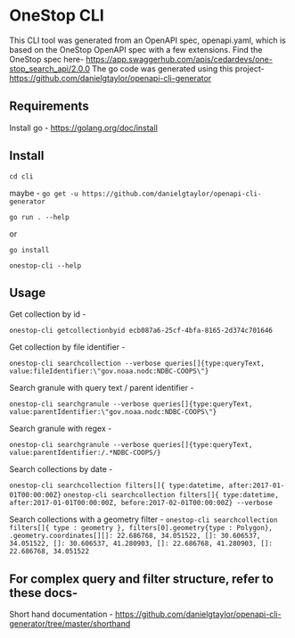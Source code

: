 # OneStop CLI 

This CLI tool was generated from an OpenAPI spec, openapi.yaml, which is based on the OneStop OpenAPI spec with a few extensions. Find the OneStop spec here- https://app.swaggerhub.com/apis/cedardevs/one-stop_search_api/2.0.0 
The go code was generated using this project- https://github.com/danielgtaylor/openapi-cli-generator

## Requirements
Install go - https://golang.org/doc/install

## Install
`cd cli`

maybe - `go get -u https://github.com/danielgtaylor/openapi-cli-generator`

`go run . --help`

or 

`go install`

`onestop-cli --help` 

## Usage
Get collection by id - 

`onestop-cli getcollectionbyid ecb087a6-25cf-4bfa-8165-2d374c701646`

Get collection by file identifier - 

`onestop-cli searchcollection --verbose queries[]{type:queryText, value:fileIdentifier:\"gov.noaa.nodc:NDBC-COOPS\"}`

Search granule with query text / parent identifier -

`onestop-cli searchgranule --verbose queries[]{type:queryText, value:parentIdentifier:\"gov.noaa.nodc:NDBC-COOPS\"}`

Search granule with regex -  

`onestop-cli searchgranule --verbose queries[]{type:queryText, value:parentIdentifier:/.*NDBC-COOPS/}`

Search collections by date -  

`onestop-cli searchcollection filters[]{ type:datetime, after:2017-01-01T00:00:00Z}`
`onestop-cli searchcollection filters[]{ type:datetime, after:2017-01-01T00:00:00Z, before:2017-02-01T00:00:00Z} --verbose`

Search collections with a geometry filter - 
`onestop-cli searchcollection filters[]{ type : geometry }, filters[0].geometry{type : Polygon}, .geometry.coordinates[][]: 22.686768, 34.051522, []: 30.606537, 34.051522, []: 30.606537, 41.280903, []: 22.686768, 41.280903, []: 22.686768, 34.051522`


## For complex query and filter structure, refer to these docs- 
Short hand documentation - https://github.com/danielgtaylor/openapi-cli-generator/tree/master/shorthand

